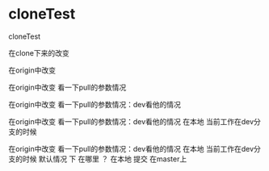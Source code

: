 # cloneTest
cloneTest

在clone下来的改变

在origin中改变

在origin中改变  看一下pull的参数情况

在origin中改变  看一下pull的参数情况：dev看他的情况


在origin中改变 看一下pull的参数情况：dev看他的情况    在本地 当前工作在dev分支的时候

在origin中改变 看一下pull的参数情况：dev看他的情况    在本地 当前工作在dev分支的时候  默认情况 下 在哪里 ？
在本地 提交 在master上 
